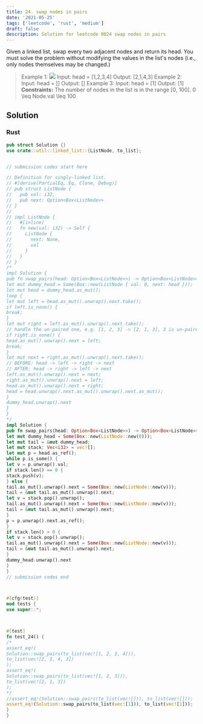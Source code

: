 ```yaml
---
title: 24. swap nodes in pairs
date: '2021-05-25'
tags: ['leetcode', 'rust', 'medium']
draft: false
description: Solution for leetcode 0024 swap nodes in pairs
---
```




Given a linked list, swap every two adjacent nodes and return its head. You must solve the problem without modifying the values in the list's nodes (i.e., only nodes themselves may be changed.)



>   Example 1:
>   ![](https://assets.leetcode.com/uploads/2020/10/03/swap_ex1.jpg)
>   Input: head <TeX>=</TeX> [1,2,3,4]
>   Output: [2,1,4,3]
>   Example 2:
>   Input: head <TeX>=</TeX> []
>   Output: []
>   Example 3:
>   Input: head <TeX>=</TeX> [1]
>   Output: [1]
**Constraints:**
>   	The number of nodes in the list is in the range [0, 100].
>   	0 <TeX>\leq</TeX> Node.val <TeX>\leq</TeX> 100


## Solution


### Rust
```rust
pub struct Solution {}
use crate::util::linked_list::{ListNode, to_list};


// submission codes start here

// Definition for singly-linked list.
// #[derive(PartialEq, Eq, Clone, Debug)]
// pub struct ListNode {
//   pub val: i32,
//   pub next: Option<Box<ListNode>>
// }
//
// impl ListNode {
//   #[inline]
//   fn new(val: i32) -> Self {
//     ListNode {
//       next: None,
//       val
//     }
//   }
// }
/*
impl Solution {
pub fn swap_pairs(head: Option<Box<ListNode>>) -> Option<Box<ListNode>> {
let mut dummy_head = Some(Box::new(ListNode { val: 0, next: head }));
let mut head = dummy_head.as_mut();
loop {
let mut left = head.as_mut().unwrap().next.take();
if left.is_none() {
break;
}
let mut right = left.as_mut().unwrap().next.take();
// handle the un-paired one, e.g. [1, 2, 3] -> [2, 1, 3], 3 is un-paired
if right.is_none() {
head.as_mut().unwrap().next = left;
break;
}
let mut next = right.as_mut().unwrap().next.take();
// BEFORE: head -> left -> right -> next
// AFTER: head -> right -> left -> next
left.as_mut().unwrap().next = next;
right.as_mut().unwrap().next = left;
head.as_mut().unwrap().next = right;
head = head.unwrap().next.as_mut().unwrap().next.as_mut();
}
dummy_head.unwrap().next
}
}
*/
impl Solution {
pub fn swap_pairs(head: Option<Box<ListNode>>) -> Option<Box<ListNode>> {
let mut dummy_head = Some(Box::new(ListNode::new(0)));
let mut tail = &mut dummy_head;
let mut stack: Vec<i32> = vec![];
let mut p = head.as_ref();
while p.is_some() {
let v = p.unwrap().val;
if stack.len() == 0 {
stack.push(v);
} else {
tail.as_mut().unwrap().next = Some(Box::new(ListNode::new(v)));
tail = &mut tail.as_mut().unwrap().next;
let v = stack.pop().unwrap();
tail.as_mut().unwrap().next = Some(Box::new(ListNode::new(v)));
tail = &mut tail.as_mut().unwrap().next;
}
p = p.unwrap().next.as_ref();
}
if stack.len() > 0 {
let v = stack.pop().unwrap();
tail.as_mut().unwrap().next = Some(Box::new(ListNode::new(v)));
tail = &mut tail.as_mut().unwrap().next;
}
dummy_head.unwrap().next
}
}
// submission codes end



#[cfg(test)]
mod tests {
use super::*;



#[test]
fn test_24() {
/*
assert_eq!(
Solution::swap_pairs(to_list(vec![1, 2, 3, 4])),
to_list(vec![2, 1, 4, 3])
);
assert_eq!(
Solution::swap_pairs(to_list(vec![1, 2, 3])),
to_list(vec![2, 1, 3])
);
*/
//assert_eq!(Solution::swap_pairs(to_list(vec![])), to_list(vec![]));
assert_eq!(Solution::swap_pairs(to_list(vec![1])), to_list(vec![1]));
}
}

```
